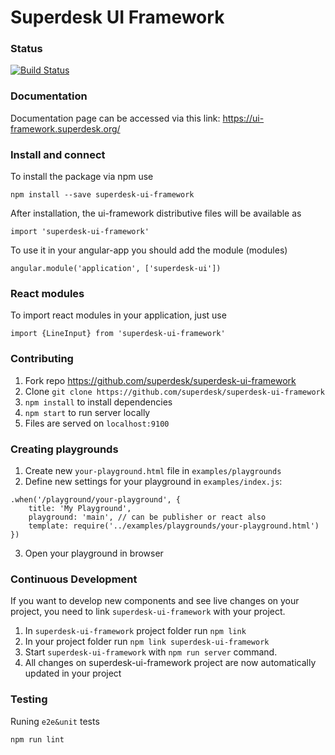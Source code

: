 # Superdesk UI Framework

### Status
[![Build Status](https://travis-ci.org/superdesk/superdesk-client-core.svg?branch=master)](https://travis-ci.org/superdesk/superdesk-ui-framework)

### Documentation
Documentation page can be accessed via this link: https://ui-framework.superdesk.org/

### Install and connect
To install the package via npm use

```
npm install --save superdesk-ui-framework
```

After installation, the ui-framework distributive files will be available as

```
import 'superdesk-ui-framework'
```

To use it in your angular-app you should add the module (modules)

```
angular.module('application', ['superdesk-ui'])
```

### React modules
To import react modules in your application, just use
```
import {LineInput} from 'superdesk-ui-framework'
```

### Contributing
1. Fork repo https://github.com/superdesk/superdesk-ui-framework
2. Clone `git clone https://github.com/superdesk/superdesk-ui-framework`
3. `npm install` to install dependencies
4. `npm start` to run server locally
5. Files are served on `localhost:9100`

### Creating playgrounds
1. Create new `your-playground.html` file in `examples/playgrounds`
2. Define new settings for your playground in `examples/index.js`:
```
.when('/playground/your-playground', {
    title: 'My Playground',
    playground: 'main', // can be publisher or react also
    template: require('../examples/playgrounds/your-playground.html')
})
```
3. Open your playground in browser

### Continuous Development
If you want to develop new components and see live changes on your project, you need to link `superdesk-ui-framework` with your project.
1. In `superdesk-ui-framework` project folder run `npm link`
2. In your project folder run `npm link superdesk-ui-framework`
3. Start `superdesk-ui-framework` with `npm run server` command.
3. All changes on superdesk-ui-framework project are now automatically updated in your project

### Testing
Runing `e2e&unit` tests
```
npm run lint
```
